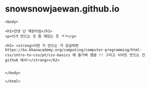 # snowsnowjaewan.github.io
<html>
  <head>
    <meta charset = "utf-8">
    <title>재완이의사이트</title>
    </head>
    
    
    <body>
    
    <h1>안녕 난 재완이임</h1> 
    <p>이거 만드는 것 좀 재밌는 듯 ㅋㅋ</p>
    
    <h2> <strong>이런 거 만드는 거 궁금하면 https://ko.khanacademy.org/computing/computer-programming/html-css/intro-to-css/pt/css-basics 에 들가봐 잼씀 !! 그리고 사이트 만드는 건 github 에서!</strong></h2>
    
    
    </body>
    
    </html>
